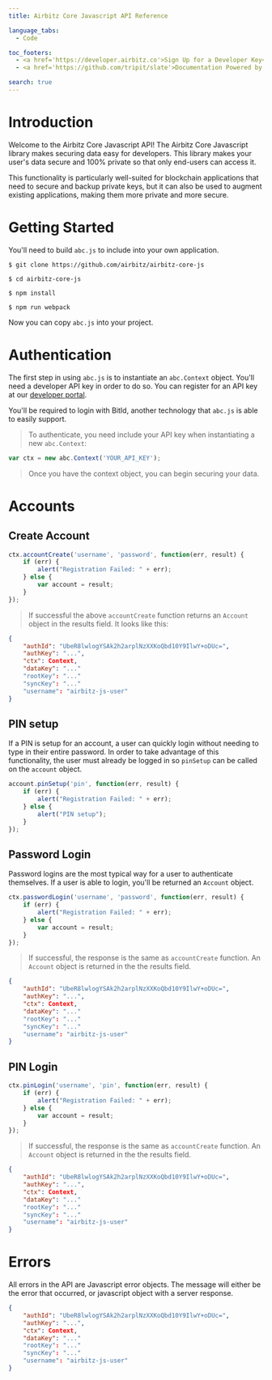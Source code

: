 ```yaml
---
title: Airbitz Core Javascript API Reference

language_tabs:
  - Code

toc_footers:
  - <a href='https://developer.airbitz.co'>Sign Up for a Developer Key</a>
  - <a href='https://github.com/tripit/slate'>Documentation Powered by Slate</a>

search: true
---
```


# Introduction

Welcome to the Airbitz Core Javascript API!  The Airbitz Core Javascript
library makes securing data easy for developers.  This library makes your
user's data secure and 100% private so that only end-users can access it.

This functionality is particularly well-suited for blockchain applications that
need to secure and backup private keys, but it can also be used to augment
existing applications, making them more private and more secure.

# Getting Started

You'll need to build `abc.js` to include into your own application.

`$ git clone https://github.com/airbitz/airbitz-core-js`

`$ cd airbitz-core-js`

`$ npm install`

`$ npm run webpack`

Now you can copy `abc.js` into your project.

# Authentication

The first step in using `abc.js` is to instantiate an `abc.Context` object.
You'll need a developer API key in order to do so.  You can register for an API
key at our [developer portal](https://developer.airbitz.co).

You'll be required to login with BitId, another technology that `abc.js` is
able to easily support.

> To authenticate, you need include your API key when instantiating a new `abc.Context`:

```javascript
var ctx = new abc.Context('YOUR_API_KEY');
```

> Once you have the context object, you can begin securing your data.

# Accounts

## Create Account

```javascript
ctx.accountCreate('username', 'password', function(err, result) {
    if (err) {
        alert("Registration Failed: " + err);
    } else {
        var account = result;
    }
});
```

> If successful the above `accountCreate` function returns an `Account` object in the results field. It looks like this:

```json
{
    "authId": "UbeR8lwlogYSAk2h2arplNzXXKoQbd10Y9IlwY+oDUc=",
    "authKey": "...",
    "ctx": Context,
    "dataKey": "..."
    "rootKey": "..."
    "syncKey": "..."
    "username": "airbitz-js-user"
}
```

## PIN setup

If a PIN is setup for an account, a user can quickly login without needing to
type in their entire password. In order to take advantage of this
functionality, the user must already be logged in so `pinSetup` can be called
on the `account` object.

```javascript
account.pinSetup('pin', function(err, result) {
    if (err) {
        alert("Registration Failed: " + err);
    } else {
        alert("PIN setup");
    }
});
```

## Password Login

Password logins are the most typical way for a user to authenticate themselves.
If a user is able to login, you'll be returned an `Account` object.

```javascript
ctx.passwordLogin('username', 'password', function(err, result) {
    if (err) {
        alert("Registration Failed: " + err);
    } else {
        var account = result;
    }
});
```

> If successful, the response is the same as `accountCreate` function. An `Account` object is returned in the the results field.

```json
{
    "authId": "UbeR8lwlogYSAk2h2arplNzXXKoQbd10Y9IlwY+oDUc=",
    "authKey": "...",
    "ctx": Context,
    "dataKey": "..."
    "rootKey": "..."
    "syncKey": "..."
    "username": "airbitz-js-user"
}
```

## PIN Login

```javascript
ctx.pinLogin('username', 'pin', function(err, result) {
    if (err) {
        alert("Registration Failed: " + err);
    } else {
        var account = result;
    }
});
```

> If successful, the response is the same as `accountCreate` function. An `Account` object is returned in the the results field.

```json
{
    "authId": "UbeR8lwlogYSAk2h2arplNzXXKoQbd10Y9IlwY+oDUc=",
    "authKey": "...",
    "ctx": Context,
    "dataKey": "..."
    "rootKey": "..."
    "syncKey": "..."
    "username": "airbitz-js-user"
}
```

# Errors

All errors in the API are Javascript error objects. The message will either be
the error that occurred, or javascript object with a server response.

```json
{
    "authId": "UbeR8lwlogYSAk2h2arplNzXXKoQbd10Y9IlwY+oDUc=",
    "authKey": "...",
    "ctx": Context,
    "dataKey": "..."
    "rootKey": "..."
    "syncKey": "..."
    "username": "airbitz-js-user"
}
```


